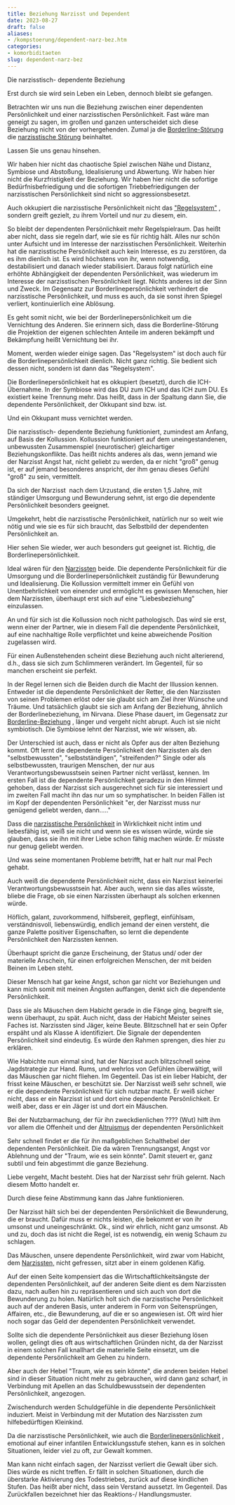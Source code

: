 ```yaml
---
title: Beziehung Narzisst und Dependent
date: 2023-08-27
draft: false
aliases:
- /kompstoerung/dependent-narz-bez.htm
categories:
- komorbiditaeten
slug: dependent-narz-bez
---
```





Die narzisstisch- dependente Beziehung

Erst durch sie wird
sein Leben ein Leben, dennoch bleibt sie gefangen.

Betrachten wir uns nun
die Beziehung zwischen einer dependenten Persönlichkeit und einer
narzisstischen Persönlichkeit. Fast wäre man geneigt zu sagen, im großen und
ganzen unterscheidet sich diese Beziehung nicht von der vorhergehenden. Zumal ja
die [Borderline-Störung](https://borderliner.ch/bord/bord1/bord1.html) die [narzisstische Störung](https://borderliner.ch/narz/narz1.html) beinhaltet.

Lassen
Sie uns genau hinsehen.

Wir
haben hier nicht das chaotische Spiel zwischen Nähe und Distanz, Symbiose und
Abstoßung, Idealisierung und Abwertung. Wir haben hier nicht die
Kurzfristigkeit der Beziehung. Wir haben hier nicht die sofortige Bedürfnisbefriedigung
und die sofortigen Triebbefriedigungen der narzisstischen Persönlichkeit sind
nicht so aggressionsbesetzt.

Auch
okkupiert die narzisstische Persönlichkeit nicht das ["Regelsystem"](https://borderliner.ch/ich/psychodynamisches_modell-normal.htm) , sondern
greift gezielt, zu ihrem Vorteil und nur zu diesem, ein.

So
bleibt der dependenten Persönlichkeit mehr Regelspielraum. Das heißt aber
nicht, dass sie regeln darf, wie sie es für richtig hält. Alles nur schön
unter Aufsicht und im Interesse der narzisstischen Persönlichkeit. Weiterhin
hat die narzisstische Persönlichkeit auch kein Interesse, es zu zerstören, da
es ihm dienlich ist. Es wird höchstens von ihr, wenn notwendig, destabilisiert
und danach wieder stabilisiert. Daraus folgt natürlich eine erhöhte Abhängigkeit
der dependenten Persönlichkeit, was wiederum im Interesse der narzisstischen
Persönlichkeit liegt. Nichts anderes ist der Sinn und Zweck. Im Gegensatz zur
Borderlinepersönlichkeit verhindert die narzisstische Persönlichkeit, und muss
es auch, da sie sonst ihren Spiegel verliert, kontinuierlich eine Ablösung.

Es
geht somit nicht, wie bei der Borderlinepersönlichkeit um die Vernichtung des
Anderen. Sie erinnern sich, dass die Borderline-Störung die Projektion
der eigenen schlechten Anteile im anderen bekämpft und Bekämpfung heißt
Vernichtung bei ihr.

Moment,
werden wieder einige sagen. Das "Regelsystem" ist doch auch für die
Borderlinepersönlichkeit dienlich. Nicht ganz richtig. Sie bedient sich dessen
nicht, sondern ist dann das "Regelsystem".

Die
Borderlinepersönlichkeit hat es okkupiert (besetzt), durch die ICH- Übernahme.
In der Symbiose wird das DU zum ICH und das ICH zum DU. Es existiert keine
Trennung mehr. Das heißt, dass in der Spaltung dann Sie, die dependente Persönlichkeit,
der Okkupant sind bzw. ist.

Und
ein Okkupant muss vernichtet werden.

Die
narzisstisch- dependente Beziehung funktioniert, zumindest am Anfang, auf Basis
der Kollussion. Kollussion funktioniert auf dem uneingestandenen, unbewussten
Zusammenspiel (neurotischer) gleichartiger Beziehungskonflikte. Das heißt
nichts anderes als das, wenn jemand wie der Narzisst Angst hat, nicht geliebt zu
werden, da er nicht "groß" genug ist, er auf jemand besonderes anspricht,
der ihm genau dieses Gefühl "groß" zu sein, vermittelt.

Da
sich der Narzisst  nach dem Urzustand, die ersten 1,5 Jahre, mit ständiger
Umsorgung und Bewunderung sehnt, ist ergo die dependente Persönlichkeit
besonders geeignet.

Umgekehrt,
hebt die narzisstische Persönlichkeit, natürlich nur so weit wie nötig und
wie sie es für sich braucht, das Selbstbild der dependenten Persönlichkeit an.

Hier
sehen Sie wieder, wer auch besonders gut geeignet ist. Richtig, die
Borderlinepersönlichkeit.

Ideal
wären für den [Narzissten](https://borderliner.ch/narz/narz1.html) beide. Die dependente Persönlichkeit für die
Umsorgung und die Borderlinepersönlichkeit zuständig für Bewunderung und
Idealisierung. Die Kollussion vermittelt immer ein Gefühl von Unentbehrlichkeit
von einender und ermöglicht es gewissen Menschen, hier dem Narzissten, überhaupt
erst sich auf eine "Liebesbeziehung" einzulassen.

An
und für sich ist die Kollussion noch nicht pathologisch. Das wird sie erst,
wenn einer der Partner, wie in diesem Fall die dependente Persönlichkeit, auf
eine nachhaltige Rolle verpflichtet und keine abweichende Position zugelassen
wird.

Für
einen Außenstehenden scheint diese Beziehung auch nicht alterierend, d.h., dass
sie sich zum Schlimmeren verändert. Im Gegenteil, für so manchen erscheint sie
perfekt.

In
der Regel lernen sich die Beiden durch die Macht der Illussion kennen. Entweder
ist die dependente Persönlichkeit der Retter, die den Narzissten von seinen
Problemen erlöst oder sie glaubt sich am Ziel ihrer Wünsche und Träume. Und
tatsächlich glaubt sie sich am Anfang der Beziehung, ähnlich der
Borderlinebeziehung, im Nirvana. Diese Phase dauert, im Gegensatz zur [Borderline-Beziehung](https://borderliner.ch/beziehung/beziehung.htm) , länger und vergeht nicht abrupt. Auch ist sie nicht
symbiotisch. Die Symbiose lehnt der Narzisst, wie wir wissen, ab.

Der
Unterschied ist auch, dass er nicht als Opfer aus der alten Beziehung kommt. Oft
lernt die dependente Persönlichkeit den Narzissten als den
"selbstbewussten", "selbstständigen", "streifenden?" Single oder
als selbstbewussten, traurigen Menschen, der nur aus Verantwortungsbewusstsein
seinen Partner nicht verlässt, kennen. Im ersten Fall ist die dependente Persönlichkeit
geradezu in den Himmel gehoben, dass der Narzisst sich ausgerechnet sich für
sie interessiert und im zweiten Fall macht ihn das nur um so symphatischer. In
beiden Fällen ist im Kopf der dependenten Persönlichkeit "er, der Narzisst
muss nur genügend geliebt werden, dann....."

Dass
die [narzisstische Persönlichkeit](https://borderliner.ch/narz/narz1.html) in Wirklichkeit nicht intim und liebesfähig
ist, weiß sie nicht und wenn sie es wissen würde, würde sie glauben, dass sie
ihn mit ihrer Liebe schon fähig machen würde. Er müsste nur genug geliebt
werden.

Und
was seine momentanen Probleme betrifft, hat er halt nur mal Pech gehabt.

Auch
weiß die dependente Persönlichkeit nicht, dass ein Narzisst keinerlei
Verantwortungsbewusstsein hat. Aber auch, wenn sie das alles wüsste, bliebe die
Frage, ob sie einen Narzissten überhaupt als solchen erkennen würde.

Höflich,
galant, zuvorkommend, hilfsbereit, gepflegt, einfühlsam, verständnisvoll,
liebenswürdig, endlich jemand der einen versteht, die ganze Palette positiver
Eigenschaften, so lernt die dependente Persönlichkeit den Narzissten kennen.

Überhaupt
spricht die ganze Erscheinung, der Status und/ oder der materielle Anschein, für
einen erfolgreichen Menschen, der mit beiden Beinen im Leben steht.

Dieser
Mensch hat gar keine Angst, schon gar nicht vor Beziehungen und kann mich somit
mit meinen Ängsten auffangen, denkt sich die dependente Persönlichkeit.

Dass sie als Mäuschen
dem Habicht gerade in die Fänge ging, begreift sie, wenn überhaupt, zu spät.
Auch nicht, dass der Habicht Meister seines Faches ist. Narzissten sind Jäger,
keine Beute. Blitzschnell hat er sein Opfer erspäht und als Klasse A
identifiziert. Die Signale der dependenten Persönlichkeit sind eindeutig. Es würde
den Rahmen sprengen, dies hier zu erklären.

Wie Habichte nun einmal
sind, hat der Narzisst auch blitzschnell seine Jagdstrategie zur Hand. Rums, und
wehrlos von Gefühlen überwältigt, will das Mäuschen gar nicht fliehen. Im
Gegenteil. Das ist ein lieber Habicht, der frisst keine Mäuschen, er beschützt
sie. Der Narzisst weiß sehr schnell, wie er die dependente Persönlichkeit für
sich nutzbar macht. Er weiß sicher nicht, dass er ein Narzisst ist und dort
eine dependente Persönlichkeit. Er weiß aber, dass er ein Jäger ist und dort
ein Mäuschen.

Bei der Nutzbarmachung,
der für ihn zweckdienlichen ???? (Wut) hilft ihm vor allem die Offenheit und
der [Altruismus](https://borderliner.ch/definition/definitionen.htm#Altruismus) der dependenten Persönlichkeit

Sehr schnell findet er
die für ihn maßgeblichen Schalthebel der dependenten Persönlichkeit. Die da wären
Trennungsangst, Angst vor Ablehnung und der "Traum, wie es sein könnte".
Damit steuert er, ganz subtil und fein abgestimmt die ganze Beziehung.

Liebe vergeht, Macht
besteht. Dies hat der Narzisst sehr früh gelernt. Nach diesem Motto handelt er.

Durch diese feine
Abstimmung kann das Jahre funktionieren.

Der Narzisst hält sich
bei der dependenten Persönlichkeit die Bewunderung, die er braucht. Dafür muss
er nichts leisten, die bekommt er von ihr umsonst und uneingeschränkt. Ok.,
sind wir ehrlich, nicht ganz umsonst. Ab und zu, doch das ist nicht die Regel,
ist es notwendig, ein wenig Schaum zu schlagen.

Das Mäuschen, unsere
dependente Persönlichkeit, wird zwar vom Habicht, dem [Narzissten,](https://borderliner.ch/narz/narz1.html) nicht
gefressen, sitzt aber in einem goldenen Käfig.

Auf der einen Seite
kompensiert das die Wirtschaftlichkeitsängste der dependenten Persönlichkeit,
auf der anderen Seite dient es dem Narzissten dazu, nach außen hin zu repräsentieren
und sich auch von dort die Bewunderung zu holen. Natürlich holt sich die narzisstische
Persönlichkeit auch auf der anderen Basis, unter anderem in Form von Seitensprüngen,
Affairen, etc., die Bewunderung, auf die er so angewiesen ist. Oft wird hier
noch sogar das Geld der dependenten Persönlichkeit verwendet.

Sollte sich die
dependente Persönlichkeit aus dieser Beziehung lösen wollen, gelingt dies oft
aus wirtschaftlichen Gründen nicht, da der Narzisst in einem solchen Fall
knallhart die materielle Seite einsetzt, um die dependente Persönlichkeit am
Gehen zu hindern.

Aber auch der Hebel
"Traum, wie es sein könnte", die anderen beiden Hebel sind in dieser
Situation nicht mehr zu gebrauchen, wird dann ganz scharf, in Verbindung mit
Apellen an das Schuldbewusstsein der dependenten Persönlichkeit, angezogen.

Zwischendurch werden Schuldgefühle in die dependente Persönlichkeit induziert. Meist
in Verbindung mit der Mutation des Narzissten zum hilfebedürftigen Kleinkind.

Da die narzisstische Persönlichkeit,
wie auch die [Borderlinepersönlichkeit](https://borderliner.ch/bord/bord1/bord1.html) , emotional auf einer infantilen
Entwicklungsstufe stehen, kann es in solchen Situationen, leider viel zu oft,
zur Gewalt kommen.

Man kann nicht einfach
sagen, der Narzisst verliert die Gewalt über sich. Dies würde es nicht
treffen. Er fällt in solchen Situationen, durch die überstarke Aktivierung des
Todestriebes, zurück auf diese kindlichen Stufen. Das heißt aber nicht, dass
sein Verstand aussetzt. Im Gegenteil. Das Zurückfallen bezeichnet hier das
Reaktions-/ Handlungsmuster.



